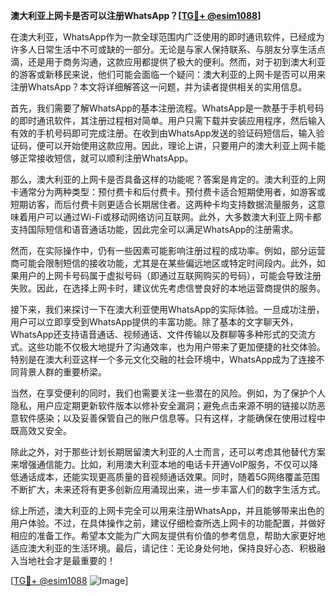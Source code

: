 **澳大利亚上网卡是否可以注册WhatsApp？[[TG💪+ @esim1088](https://t.me/s/esim1088)]**

在澳大利亚，WhatsApp作为一款全球范围内广泛使用的即时通讯软件，已经成为许多人日常生活中不可或缺的一部分。无论是与家人保持联系、与朋友分享生活点滴，还是用于商务沟通，这款应用都提供了极大的便利。然而，对于初到澳大利亚的游客或新移民来说，他们可能会面临一个疑问：澳大利亚的上网卡是否可以用来注册WhatsApp？本文将详细解答这一问题，并为读者提供相关的实用信息。

首先，我们需要了解WhatsApp的基本注册流程。WhatsApp是一款基于手机号码的即时通讯软件，其注册过程相对简单。用户只需下载并安装应用程序，然后输入有效的手机号码即可完成注册。在收到由WhatsApp发送的验证码短信后，输入验证码，便可以开始使用这款应用。因此，理论上讲，只要用户的澳大利亚上网卡能够正常接收短信，就可以顺利注册WhatsApp。

那么，澳大利亚的上网卡是否具备这样的功能呢？答案是肯定的。澳大利亚的上网卡通常分为两种类型：预付费卡和后付费卡。预付费卡适合短期使用者，如游客或短期访客，而后付费卡则更适合长期居住者。这两种卡均支持数据流量服务，这意味着用户可以通过Wi-Fi或移动网络访问互联网。此外，大多数澳大利亚上网卡都支持国际短信和语音通话功能，因此完全可以满足WhatsApp的注册需求。

然而，在实际操作中，仍有一些因素可能影响注册过程的成功率。例如，部分运营商可能会限制短信的接收功能，尤其是在某些偏远地区或特定时间段内。此外，如果用户的上网卡号码属于虚拟号码（即通过互联网购买的号码），可能会导致注册失败。因此，在选择上网卡时，建议优先考虑信誉良好的本地运营商提供的服务。

接下来，我们来探讨一下在澳大利亚使用WhatsApp的实际体验。一旦成功注册，用户可以立即享受到WhatsApp提供的丰富功能。除了基本的文字聊天外，WhatsApp还支持语音通话、视频通话、文件传输以及群聊等多种形式的交流方式。这些功能不仅极大地提升了沟通效率，也为用户带来了更加便捷的社交体验。特别是在澳大利亚这样一个多元文化交融的社会环境中，WhatsApp成为了连接不同背景人群的重要桥梁。

当然，在享受便利的同时，我们也需要关注一些潜在的风险。例如，为了保护个人隐私，用户应定期更新软件版本以修补安全漏洞；避免点击来源不明的链接以防恶意软件感染；以及妥善保管自己的账户信息等。只有这样，才能确保在使用过程中既高效又安全。

除此之外，对于那些计划长期居留澳大利亚的人士而言，还可以考虑其他替代方案来增强通信能力。比如，利用澳大利亚本地的电话卡开通VoIP服务，不仅可以降低通话成本，还能实现更高质量的音视频通话效果。同时，随着5G网络覆盖范围不断扩大，未来还将有更多创新应用涌现出来，进一步丰富人们的数字生活方式。

综上所述，澳大利亚的上网卡完全可以用来注册WhatsApp，并且能够带来出色的用户体验。不过，在具体操作之前，建议仔细检查所选上网卡的功能配置，并做好相应的准备工作。希望本文能为广大网友提供有价值的参考信息，帮助大家更好地适应澳大利亚的生活环境。最后，请记住：无论身处何地，保持良好心态、积极融入当地社会才是最重要的！

[[TG💪+ @esim1088](https://t.me/s/esim1088) ![Image](https://i.postimg.cc/4NQfJmqS/Snipaste-2025-05-13-00-14-12.png)]